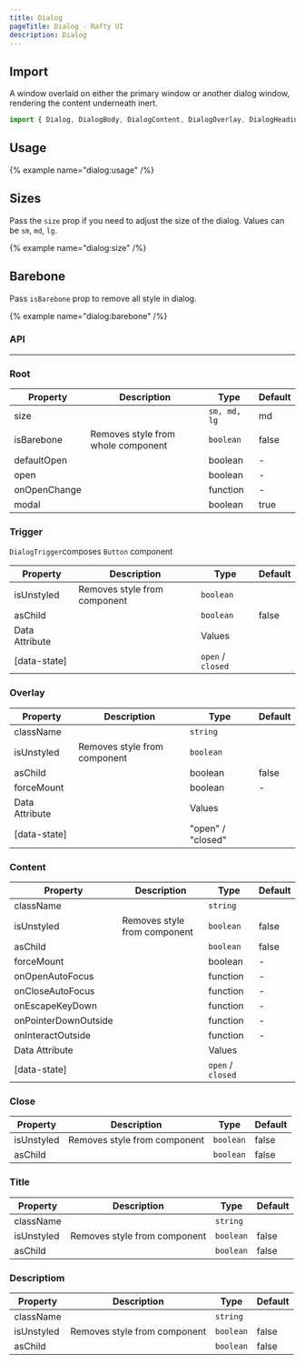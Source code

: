 ```yaml
---
title: Dialog
pageTitle: Dialog - Rafty UI
description: Dialog
---
```


## Import

A window overlaid on either the primary window or another dialog window, rendering the content underneath inert.

```jsx
import { Dialog, DialogBody, DialogContent, DialogOverlay, DialogHeading, DialogTrigger, DialogCloseButton } from "@rafty/ui";
```

## Usage

{% example name="dialog:usage" /%}

## Sizes

Pass the `size` prop if you need to adjust the size of the dialog. Values can be `sm`, `md`, `lg`.

{% example name="dialog:size" /%}

## Barebone

Pass `isBarebone` prop to remove all style in dialog.

{% example name="dialog:barebone" /%}

### API

---

### Root

| Property     | Description                        | Type         | Default |
| ------------ | ---------------------------------- | ------------ | ------- |
| size         |                                    | `sm, md, lg` | md      |
| isBarebone   | Removes style from whole component | `boolean`    | false   |
| defaultOpen  |                                    | boolean      | -       |
| open         |                                    | boolean      | -       |
| onOpenChange |                                    | function     | -       |
| modal        |                                    | boolean      | true    |

### Trigger

`DialogTrigger`composes `Button` component

| Property       | Description                  | Type              | Default |
| -------------- | ---------------------------- | ----------------- | ------- |
| isUnstyled     | Removes style from component | `boolean`         |         |
| asChild        |                              | `boolean`         | false   |
| Data Attribute |                              | Values            |         |
| [data-state]   |                              | `open` / `closed` |         |

### Overlay

| Property       | Description                  | Type              | Default |
| -------------- | ---------------------------- | ----------------- | ------- |
| className      |                              | `string`          |         |
| isUnstyled     | Removes style from component | `boolean`         |         |
| asChild        |                              | boolean           | false   |
| forceMount     |                              | boolean           | -       |
| Data Attribute |                              | Values            |         |
| [data-state]   |                              | "open" / "closed" |         |

### Content

| Property             | Description                  | Type              | Default |
| -------------------- | ---------------------------- | ----------------- | ------- |
| className            |                              | `string`          |         |
| isUnstyled           | Removes style from component | `boolean`         | false   |
| asChild              |                              | `boolean`         | false   |
| forceMount           |                              | boolean           | -       |
| onOpenAutoFocus      |                              | function          | -       |
| onCloseAutoFocus     |                              | function          | -       |
| onEscapeKeyDown      |                              | function          | -       |
| onPointerDownOutside |                              | function          | -       |
| onInteractOutside    |                              | function          | -       |
| Data Attribute       |                              | Values            |         |
| [data-state]         |                              | `open` / `closed` |         |

### Close

| Property   | Description                  | Type      | Default |
| ---------- | ---------------------------- | --------- | ------- |
| isUnstyled | Removes style from component | `boolean` | false   |
| asChild    |                              | `boolean` | false   |

### Title

| Property   | Description                  | Type      | Default |
| ---------- | ---------------------------- | --------- | ------- |
| className  |                              | `string`  |         |
| isUnstyled | Removes style from component | `boolean` | false   |
| asChild    |                              | `boolean` | false   |

### Descriptiom

| Property   | Description                  | Type      | Default |
| ---------- | ---------------------------- | --------- | ------- |
| className  |                              | `string`  |         |
| isUnstyled | Removes style from component | `boolean` | false   |
| asChild    |                              | `boolean` | false   |
